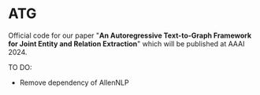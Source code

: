 # ATG
Official code for our paper "**An Autoregressive Text-to-Graph Framework for Joint Entity and Relation Extraction**" which will be published at AAAI 2024.

TO DO:
- Remove dependency of AllenNLP
